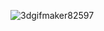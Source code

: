 
![3dgifmaker82597](https://user-images.githubusercontent.com/48553830/201500733-a00c0fd0-416d-4c30-8264-20b00fff310c.gif)
